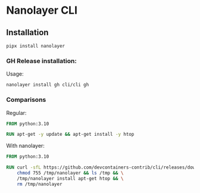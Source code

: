 # Nanolayer CLI


## Installation


`pipx install nanolayer`


### GH Release installation:
Usage:

```shell
nanolayer install gh cli/cli gh 
```

### Comparisons
Regular:

```dockerfile
FROM python:3.10

RUN apt-get -y update && apt-get install -y htop 
```

With nanolayer:

```dockerfile
FROM python:3.10

RUN curl -sfL https://github.com/devcontainers-contrib/cli/releases/download/v0.4.0rc0/nanolayer-x86_64-unknown-linux-gnu.tgz | tar fxvz - -C /tmp && \
    chmod 755 /tmp/nanolayer && ls /tmp && \
    /tmp/nanolayer install apt-get htop && \
    rm /tmp/nanolayer
```
